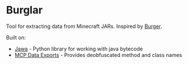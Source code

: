 # Burglar
Tool for extracting data from Minecraft JARs. Inspired by [Burger](https://github.com/mcdevs/Burger).

Built on:
* [Jawa](https://github.com/TkTech/Jawa) - Python library for working with java bytecode
* [MCP Data Exports](http://export.mcpbot.bspk.rs/) - Provides deobfuscated method and class names
